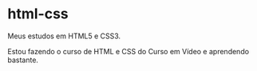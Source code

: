 # html-css
 Meus estudos em HTML5 e CSS3.

 Estou fazendo o curso de HTML e CSS do Curso em Vídeo e aprendendo bastante.
